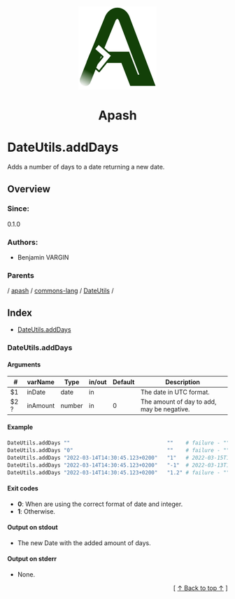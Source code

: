 
<div align='center' id='apash-top'>
  <a href='https://github.com/hastec-fr/apash'>
    <img alt='apash-logo' src='../../../../../../assets/apash-logo.svg'/>
  </a>

  # Apash
</div>

# DateUtils.addDays

Adds a number of days to a date returning a new date.

## Overview

### Since:
0.1.0

### Authors:
* Benjamin VARGIN

### Parents
<!-- apash.parentBegin -->
[](../../../../.md) / [apash](../../../apash.md) / [commons-lang](../../commons-lang.md) / [DateUtils](../DateUtils.md) / 
<!-- apash.parentEnd -->

## Index

* [DateUtils.addDays](#dateutilsadddays)

### DateUtils.addDays

#### Arguments
| #      | varName        | Type          | in/out   | Default    | Description                           |
|--------|----------------|---------------|----------|------------|---------------------------------------|
| $1     | inDate         | date          | in       |            | The date in UTC format.               |
| $2 ?   | inAmount       | number        | in       | 0          | The amount of day to add, may be negative. |

#### Example

```bash
DateUtils.addDays ""                               ""    # failure - ""
DateUtils.addDays "0"                              ""    # failure - ""
DateUtils.addDays "2022-03-14T14:30:45.123+0200"   "1"   # 2022-03-15T14:30:45.123+0200
DateUtils.addDays "2022-03-14T14:30:45.123+0200"   "-1"  # 2022-03-13T14:30:45.123+0200
DateUtils.addDays "2022-03-14T14:30:45.123+0200"   "1.2" # failure - ""
```

#### Exit codes

* **0**: When are using the correct format of date and integer.
* **1**: Otherwise.

#### Output on stdout

* The new Date with the added amount of days.

#### Output on stderr

* None.


  <div align='right'>[ <a href='#apash-top'>↑ Back to top ↑</a> ]</div>

